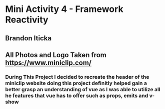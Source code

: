 # Mini Activity 4 - Framework Reactivity
## Brandon Iticka
## All Photos and Logo Taken from https://www.miniclip.com/
### During This Project I decided to recreate the header of the miniclip website doing this project definitly helped gain a better grasp an understanding of vue as I was able to utilize all he features that vue has to offer such as props, emits and v-show